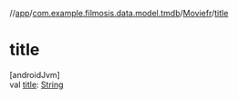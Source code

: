 //[app](../../../index.md)/[com.example.filmosis.data.model.tmdb](../index.md)/[Moviefr](index.md)/[title](title.md)

# title

[androidJvm]\
val [title](title.md): [String](https://kotlinlang.org/api/latest/jvm/stdlib/kotlin/-string/index.html)
